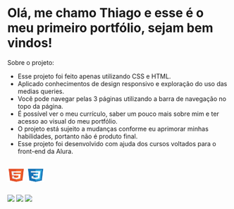 # Olá, me chamo Thiago e esse é o meu primeiro portfólio, sejam bem vindos!

Sobre o projeto: 

- Esse projeto foi feito apenas utilizando CSS e HTML. 
- Aplicado conhecimentos de design responsivo e exploração do uso das medias queries. 
- Você pode navegar pelas 3 páginas utilizando a barra de navegação no topo da página. 
- É possível ver o meu currículo, saber um pouco mais sobre mim e ter acesso ao visual do meu portfólio. 
- O projeto está sujeito a mudanças conforme eu aprimorar minhas habilidades, portanto não é produto final. 
- Esse projeto foi desenvolvido com ajuda dos cursos voltados para o front-end da Alura.

<div style="display: inline_block"><br>
  <img align="center" alt="Thiago-HTML" height="30" width="40" src="https://raw.githubusercontent.com/devicons/devicon/master/icons/html5/html5-original.svg">
  <img align="center" alt="Thiago-CSS" height="30" width="40" src="https://raw.githubusercontent.com/devicons/devicon/master/icons/css3/css3-original.svg">
</div>
  
  ##
 
<div> 
  <a href="https://instagram.com/thiagovalmircardoso" target="_blank"><img src="https://img.shields.io/badge/-Instagram-%23E4405F?style=for-the-badge&logo=instagram&logoColor=white" target="_blank"></a>
  <a href = "mailto:thiagovalmircardoso@gmail.com"><img src="https://img.shields.io/badge/-Gmail-%23333?style=for-the-badge&logo=gmail&logoColor=white" target="_blank"></a>
  <a href="https://www.linkedin.com/in/thiago-cardoso-5516b621b" target="_blank"><img src="https://img.shields.io/badge/-LinkedIn-%230077B5?style=for-the-badge&logo=linkedin&logoColor=white" target="_blank"></a> 
</div>
